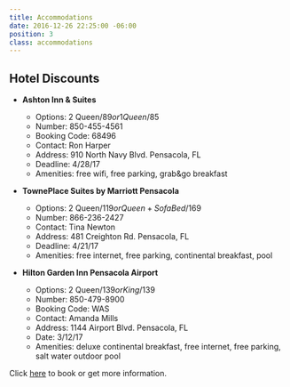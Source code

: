 ```yaml
---
title: Accommodations
date: 2016-12-26 22:25:00 -06:00
position: 3
class: accommodations
---
```


## Hotel Discounts

* **Ashton Inn & Suites**
  * Options: 2 Queen/$89 or 1 Queen/$85	
  * Number: 850-455-4561
  * Booking Code: 68496	
  * Contact: Ron Harper
  * Address: 910 North Navy Blvd. Pensacola, FL	
  * Deadline: 4/28/17
  * Amenities: free wifi, free parking, grab&go breakfast														


* **TownePlace Suites by Marriott Pensacola**
  * Options: 2 Queen/$119 or Queen+Sofa Bed/$169
  * Number: 866-236-2427	
  * Contact: Tina Newton	
  * Address: 481 Creighton Rd. Pensacola, FL	
  * Deadline: 4/21/17
  * Amenities: free internet, free parking, continental breakfast, pool	


* **Hilton Garden Inn Pensacola Airport**
  * Options: 2 Queen/$139 or King/$139
  * Number: 850-479-8900
  * Booking Code: WAS	
  * Contact: Amanda Mills
  * Address: 1144 Airport Blvd. Pensacola, FL
  * Date: 3/12/17
  * Amenities: deluxe continental breakfast, free internet, free parking, salt water outdoor pool																				

Click [here](https://app.hiskipper.com/reservations/group/d26f6cee-5856-4f92-b07f-0664690e1f99/hotels?resource_key=xSfbK9Gvoq) to book or get more information.
																	
		